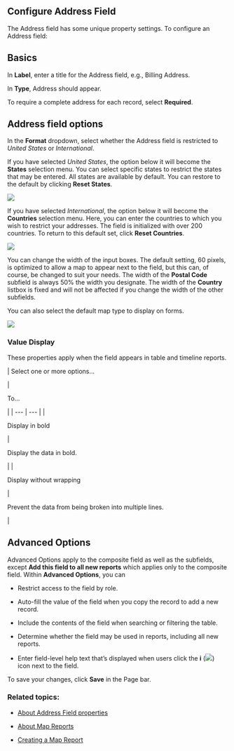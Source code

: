 ## Configure Address Field

The Address field has some unique property settings. To configure an Address field:

## Basics

In **Label**, enter a title for the Address field, e.g., Billing Address.

In **Type**, Address should appear.

To require a complete address for each record, select **Required**.

## Address field options

In the **Format** dropdown, select whether the Address field is restricted to _United States_ or _International_.

If you have selected _United States_, the option below it will become the **States** selection menu. You can select specific states to restrict the states that may be entered. All states are available by default. You can restore to the default by clicking **Reset States**.

![](https://quickbase.zendesk.com/hc/article_attachments/4572836115988/address_field_options_states.png)

If you have selected _International_, the option below it will become the **Countries** selection menu. Here, you can enter the countries to which you wish to restrict your addresses. The field is initialized with over 200 countries. To return to this default set, click **Reset Countries**.

![](https://quickbase.zendesk.com/hc/article_attachments/4572830101780/address_field_options_international.png)

You can change the width of the input boxes. The default setting, 60 pixels, is optimized to allow a map to appear next to the field, but this can, of course, be changed to suit your needs. The width of the **Postal Code** subfield is always 50% the width you designate. The width of the **Country** listbox is fixed and will not be affected if you change the width of the other subfields.

You can also select the default map type to display on forms.

![](https://quickbase.zendesk.com/hc/article_attachments/4572814585364/select_map_type.png)

### Value Display

These properties apply when the field appears in table and timeline reports.

| 
Select one or more options...

 | 

To...

 |
| --- | --- |
| 

Display in bold

 | 

Display the data in bold.

 |
| 

Display without wrapping

 | 

Prevent the data from being broken into multiple lines.

 |

## Advanced Options

Advanced Options apply to the composite field as well as the subfields, except **Add this field to all new reports** which applies only to the composite field. Within **Advanced Options**, you can

-   Restrict access to the field by role.
    
-   Auto-fill the value of the field when you copy the record to add a new record.
    
-   Include the contents of the field when searching or filtering the table.
    
-   Determine whether the field may be used in reports, including all new reports.
    
-   Enter field-level help text that’s displayed when users click the **i** (![](https://quickbase.zendesk.com/hc/article_attachments/4572801516692/information_icon.png)) icon next to the field.
    

To save your changes, click **Save** in the Page bar.

### Related topics:

-   [About Address Field properties](https://quickbase.zendesk.com/hc/en-us/articles/4570330891156-Address-field-properties-)
    
-   [About Map Reports](https://quickbase.zendesk.com/hc/en-us/articles/4570365324308-About-Map-Reports-)
    
-   [Creating a Map Report](https://quickbase.zendesk.com/hc/en-us/articles/4570387581972-Creating-map-reports-)